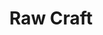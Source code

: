 ---
order: 5
link: http://rawcraft.org.uk/
title: Raw Craft
description: The Crafts Council's new touring exhibition that presents furniture characterised by an honest, intelligent and logical approach to making.
commissioned: Commissioned by Crafts Council. Working with Turnbull Grey.
video_caption: Frontend development, Backend development.
image_caption: Frontend development, Backend development.
draft: false
---